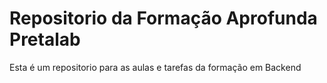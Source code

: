 # Repositorio da Formação Aprofunda Pretalab

Esta é um repositorio para as aulas e tarefas da formação em Backend

